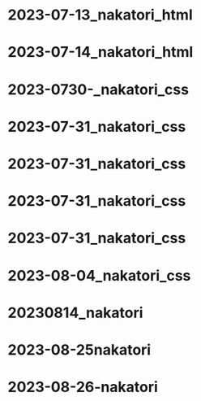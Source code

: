 # 2023-07-13_nakatori_html
# 2023-07-14_nakatori_html
# 2023-0730-_nakatori_css
# 2023-07-31_nakatori_css
# 2023-07-31_nakatori_css
# 2023-07-31_nakatori_css
# 2023-07-31_nakatori_css
# 2023-08-04_nakatori_css
# 20230814_nakatori
# 2023-08-25nakatori
# 2023-08-26-nakatori
